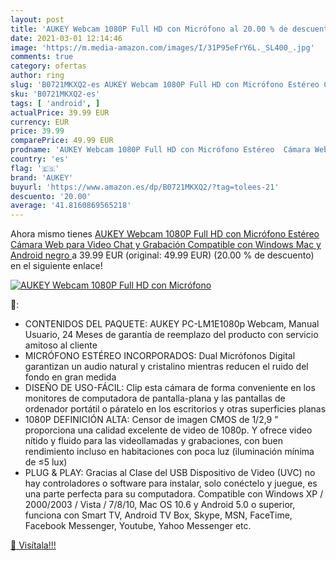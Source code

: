 ```yaml
---
layout: post
title: 'AUKEY Webcam 1080P Full HD con Micrófono al 20.00 % de descuento'
date: 2021-03-01 12:14:46
image: 'https://m.media-amazon.com/images/I/31P95eFrY6L._SL400_.jpg'
comments: true
category: ofertas
author: ring
slug: 'B0721MKXQ2-es AUKEY Webcam 1080P Full HD con Micrófono Estéreo Cámara...'
sku: 'B0721MKXQ2-es'
tags: [ 'android', ]
actualPrice: 39.99 EUR
currency: EUR
price: 39.99
comparePrice: 49.99 EUR
prodname: 'AUKEY Webcam 1080P Full HD con Micrófono Estéreo  Cámara Web para Video Chat y Grabación  Compatible con Windows  Mac y Android  negro '
country: 'es'
flag: '🇪🇸'
brand: 'AUKEY'
buyurl: 'https://www.amazon.es/dp/B0721MKXQ2/?tag=tolees-21'
descuento: '20.00'
average: '41.8160869565218'
---
```


Ahora mismo tienes [AUKEY Webcam 1080P Full HD con Micrófono Estéreo  Cámara Web para Video Chat y Grabación  Compatible con Windows  Mac y Android  negro ](https://www.amazon.es/dp/B0721MKXQ2/?tag=tolees-21) a 39.99 EUR (original: 49.99 EUR) (20.00 %  de descuento) en el siguiente enlace!

[![AUKEY Webcam 1080P Full HD con Micrófono](https://m.media-amazon.com/images/I/31P95eFrY6L._SL400_.jpg)](https://www.amazon.es/dp/B0721MKXQ2/?tag=tolees-21)

🔎:

- CONTENIDOS DEL PAQUETE: AUKEY PC-LM1E1080p Webcam, Manual Usuario, 24 Meses de garantía de reemplazo del producto con servicio amitoso al cliente
- MICRÓFONO ESTÉREO INCORPORADOS: Dual Micrófonos Digital garantizan un audio natural y cristalino mientras reducen el ruido del fondo en gran medida
- DISEÑO DE USO-FÁCIL: Clip esta cámara de forma conveniente en los monitores de computadora de pantalla-plana y las pantallas de ordenador portátil o páratelo en los escritorios y otras superficies planas
- 1080P DEFINICIÓN ALTA: Censor de imagen CMOS de 1/2,9 " proporciona una calidad excelente de video de 1080p. Y ofrece video nítido y fluido para las videollamadas y grabaciones, con buen rendimiento incluso en habitaciones con poca luz (iluminación mínima de ≤5 lux)
- PLUG & PLAY: Gracias al Clase del USB Dispositivo de Video (UVC) no hay controladores o software para instalar, solo conéctelo y juegue, es una parte perfecta para su computadora. Compatible con Windows XP / 2000/2003 / Vista / 7/8/10, Mac OS 10.6 y Android 5.0 o superior, funciona con Smart TV, Android TV Box, Skype, MSN, FaceTime, Facebook Messenger, Youtube, Yahoo Messenger etc.

[🛒 Visítala!!!](https://www.amazon.es/dp/B0721MKXQ2/?tag=tolees-21)
